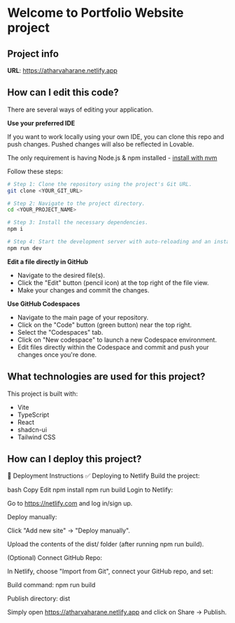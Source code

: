 # Welcome to Portfolio Website project

## Project info

**URL**: https://atharvaharane.netlify.app

## How can I edit this code?

There are several ways of editing your application.

**Use your preferred IDE**

If you want to work locally using your own IDE, you can clone this repo and push changes. Pushed changes will also be reflected in Lovable.

The only requirement is having Node.js & npm installed - [install with nvm](https://github.com/nvm-sh/nvm#installing-and-updating)

Follow these steps:

```sh
# Step 1: Clone the repository using the project's Git URL.
git clone <YOUR_GIT_URL>

# Step 2: Navigate to the project directory.
cd <YOUR_PROJECT_NAME>

# Step 3: Install the necessary dependencies.
npm i

# Step 4: Start the development server with auto-reloading and an instant preview.
npm run dev
```

**Edit a file directly in GitHub**

- Navigate to the desired file(s).
- Click the "Edit" button (pencil icon) at the top right of the file view.
- Make your changes and commit the changes.

**Use GitHub Codespaces**

- Navigate to the main page of your repository.
- Click on the "Code" button (green button) near the top right.
- Select the "Codespaces" tab.
- Click on "New codespace" to launch a new Codespace environment.
- Edit files directly within the Codespace and commit and push your changes once you're done.

## What technologies are used for this project?

This project is built with:

- Vite
- TypeScript
- React
- shadcn-ui
- Tailwind CSS

## How can I deploy this project?

🚀 Deployment Instructions
✅ Deploying to Netlify
Build the project:

bash
Copy
Edit
npm install
npm run build
Login to Netlify:

Go to https://netlify.com and log in/sign up.

Deploy manually:

Click "Add new site" → "Deploy manually".

Upload the contents of the dist/ folder (after running npm run build).

(Optional) Connect GitHub Repo:

In Netlify, choose "Import from Git", connect your GitHub repo, and set:

Build command: npm run build

Publish directory: dist

Simply open https://atharvaharane.netlify.app and click on Share -> Publish.


